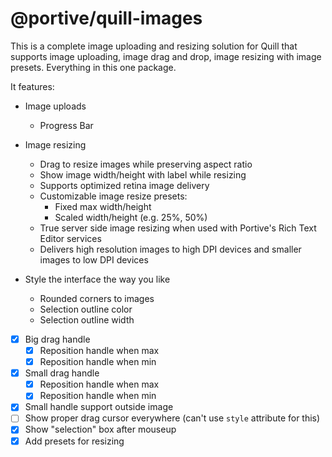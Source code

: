 # @portive/quill-images

This is a complete image uploading and resizing solution for Quill that supports image uploading, image drag and drop, image resizing with image presets. Everything in this one package.

It features:

- Image uploads
  - Progress Bar
- Image resizing
  - Drag to resize images while preserving aspect ratio
  - Show image width/height with label while resizing
  - Supports optimized retina image delivery
  - Customizable image resize presets:
    - Fixed max width/height
    - Scaled width/height (e.g. 25%, 50%)
  - True server side image resizing when used with Portive's Rich Text Editor services
  - Delivers high resolution images to high DPI devices and smaller images to low DPI devices
- Style the interface the way you like

  - Rounded corners to images
  - Selection outline color
  - Selection outline width

- [x] Big drag handle
  - [x] Reposition handle when max
  - [x] Reposition handle when min
- [x] Small drag handle
  - [x] Reposition handle when max
  - [x] Reposition handle when min
- [x] Small handle support outside image
- [ ] Show proper drag cursor everywhere (can't use `style` attribute for this)
- [x] Show "selection" box after mouseup
- [x] Add presets for resizing
